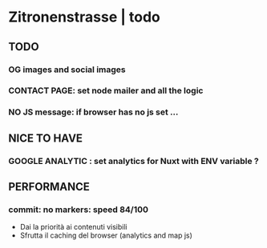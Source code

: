 # Zitronenstrasse | todo




## TODO

### OG images and social images

### CONTACT PAGE: set node mailer and all the logic

### NO JS message: if browser has no js set ...




## NICE TO HAVE

### GOOGLE ANALYTIC : set analytics for Nuxt with ENV variable ?




## PERFORMANCE

### commit: no markers: speed 84/100
- Dai la priorità ai contenuti visibili
- Sfrutta il caching del browser (analytics and map js)